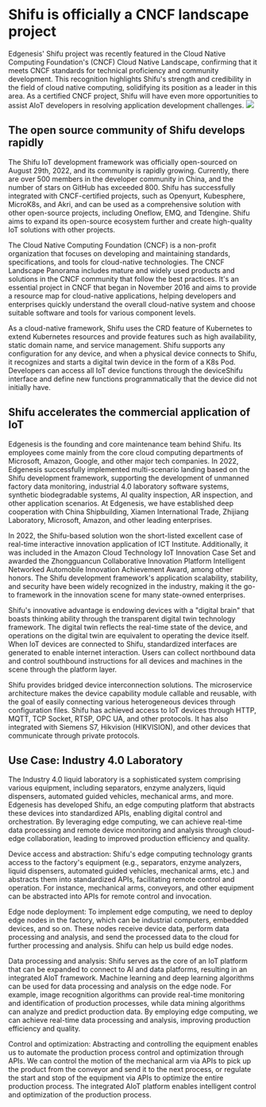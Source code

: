 # Shifu is officially a CNCF landscape project
Edgenesis' Shifu project was recently featured in the Cloud Native Computing Foundation's (CNCF) Cloud Native Landscape, confirming that it meets CNCF standards for technical proficiency and community development. This recognition highlights Shifu's strength and credibility in the field of cloud native computing, solidifying its position as a leader in this area. As a certified CNCF project, Shifu will have even more opportunities to assist AIoT developers in resolving application development challenges.
![](/blog-230328/cncf.png)

## The open source community of Shifu develops rapidly
The Shifu IoT development framework was officially open-sourced on August 29th, 2022, and its community is rapidly growing. Currently, there are over 500 members in the developer community in China, and the number of stars on GitHub has exceeded 800. Shifu has successfully integrated with CNCF-certified projects, such as Openyurt, Kubesphere, MicroK8s, and Akri, and can be used as a comprehensive solution with other open-source projects, including Oneflow, EMQ, and Tdengine. Shifu aims to expand its open-source ecosystem further and create high-quality IoT solutions with other projects.

The Cloud Native Computing Foundation (CNCF) is a non-profit organization that focuses on developing and maintaining standards, specifications, and tools for cloud-native technologies. The CNCF Landscape Panorama includes mature and widely used products and solutions in the CNCF community that follow the best practices. It's an essential project in CNCF that began in November 2016 and aims to provide a resource map for cloud-native applications, helping developers and enterprises quickly understand the overall cloud-native system and choose suitable software and tools for various component levels.

As a cloud-native framework, Shifu uses the CRD feature of Kubernetes to extend Kubernetes resources and provide features such as high availability, static domain name, and service management. Shifu supports any configuration for any device, and when a physical device connects to Shifu, it recognizes and starts a digital twin device in the form of a K8s Pod. Developers can access all IoT device functions through the deviceShifu interface and define new functions programmatically that the device did not initially have.
## Shifu accelerates the commercial application of IoT
Edgenesis is the founding and core maintenance team behind Shifu. Its employees come mainly from the core cloud computing departments of Microsoft, Amazon, Google, and other major tech companies. In 2022, Edgenesis successfully implemented multi-scenario landing based on the Shifu development framework, supporting the development of unmanned factory data monitoring, industrial 4.0 laboratory software systems, synthetic biodegradable systems, AI quality inspection, AR inspection, and other application scenarios. At Edgenesis, we have established deep cooperation with China Shipbuilding, Xiamen International Trade, Zhijiang Laboratory, Microsoft, Amazon, and other leading enterprises.

In 2022, the Shifu-based solution won the short-listed excellent case of real-time interactive innovation application of ICT Institute. Additionally, it was included in the Amazon Cloud Technology IoT Innovation Case Set and awarded the Zhongguancun Collaborative Innovation Platform Intelligent Networked Automobile Innovation Achievement Award, among other honors. The Shifu development framework's application scalability, stability, and security have been widely recognized in the industry, making it the go-to framework in the innovation scene for many state-owned enterprises.

Shifu's innovative advantage is endowing devices with a "digital brain" that boasts thinking ability through the transparent digital twin technology framework. The digital twin reflects the real-time state of the device, and operations on the digital twin are equivalent to operating the device itself. When IoT devices are connected to Shifu, standardized interfaces are generated to enable internet interaction. Users can collect northbound data and control southbound instructions for all devices and machines in the scene through the platform layer.

Shifu provides bridged device interconnection solutions. The microservice architecture makes the device capability module callable and reusable, with the goal of easily connecting various heterogeneous devices through configuration files. Shifu has achieved access to IoT devices through HTTP, MQTT, TCP Socket, RTSP, OPC UA, and other protocols. It has also integrated with Siemens S7, Hikvision (HIKVISION), and other devices that communicate through private protocols.
## Use Case: Industry 4.0 Laboratory
The Industry 4.0 liquid laboratory is a sophisticated system comprising various equipment, including separators, enzyme analyzers, liquid dispensers, automated guided vehicles, mechanical arms, and more. Edgenesis has developed Shifu, an edge computing platform that abstracts these devices into standardized APIs, enabling digital control and orchestration. By leveraging edge computing, we can achieve real-time data processing and remote device monitoring and analysis through cloud-edge collaboration, leading to improved production efficiency and quality.

Device access and abstraction: Shifu's edge computing technology grants access to the factory's equipment (e.g., separators, enzyme analyzers, liquid dispensers, automated guided vehicles, mechanical arms, etc.) and abstracts them into standardized APIs, facilitating remote control and operation. For instance, mechanical arms, conveyors, and other equipment can be abstracted into APIs for remote control and invocation.

Edge node deployment: To implement edge computing, we need to deploy edge nodes in the factory, which can be industrial computers, embedded devices, and so on. These nodes receive device data, perform data processing and analysis, and send the processed data to the cloud for further processing and analysis. Shifu can help us build edge nodes.

Data processing and analysis: Shifu serves as the core of an IoT platform that can be expanded to connect to AI and data platforms, resulting in an integrated AIoT framework. Machine learning and deep learning algorithms can be used for data processing and analysis on the edge node. For example, image recognition algorithms can provide real-time monitoring and identification of production processes, while data mining algorithms can analyze and predict production data. By employing edge computing, we can achieve real-time data processing and analysis, improving production efficiency and quality.

Control and optimization: Abstracting and controlling the equipment enables us to automate the production process control and optimization through APIs. We can control the motion of the mechanical arm via APIs to pick up the product from the conveyor and send it to the next process, or regulate the start and stop of the equipment via APIs to optimize the entire production process. The integrated AIoT platform enables intelligent control and optimization of the production process.



